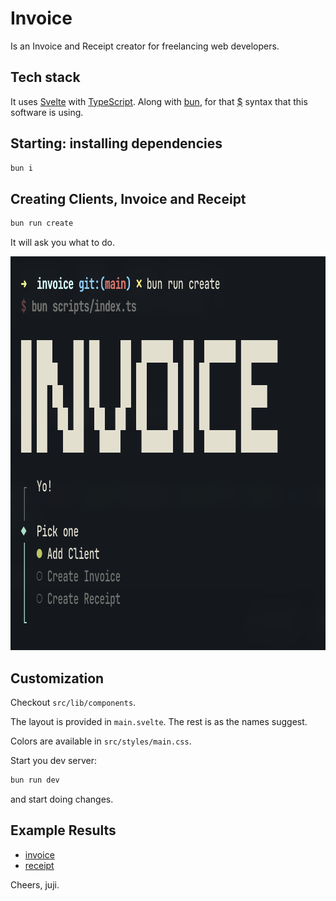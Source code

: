 # Invoice

Is an Invoice and Receipt creator for freelancing web developers.


## Tech stack

It uses [Svelte](https://svelte.dev/) with [TypeScript](https://www.typescriptlang.org/).
Along with [bun](https://bun.sh/), for that [$](https://bun.sh/guides/runtime/shell) syntax that this software is using.

## Starting: installing dependencies

```zsh
bun i
```

## Creating Clients, Invoice and Receipt

```zsh
bun run create
```

It will ask you what to do.

<p align="center">
  <img width="842" height="630" src="https://raw.githubusercontent.com/juji/invoice/refs/heads/main/static/screenshot.png">
</p>

## Customization

Checkout `src/lib/components`.

The layout is provided in `main.svelte`. The rest is as the names suggest.

Colors are available in `src/styles/main.css`.

Start you dev server:

```zsh
bun run dev
```
and start doing changes.

## Example Results

- [invoice](https://github.com/juji/invoice/blob/main/static/asdf-inv-2025.01.06-1.pdf)
- [receipt](https://github.com/juji/invoice/blob/main/static/asdf-receipt-2025.01.07-1.pdf)

Cheers, juji.
